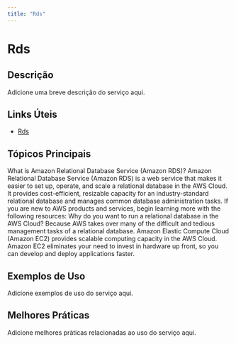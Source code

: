 ```yaml
---
title: "Rds"
---
```


# Rds

## Descrição

Adicione uma breve descrição do serviço aqui.

## Links Úteis

- [Rds](https://docs.aws.amazon.com/AmazonRDS/latest/UserGuide/Welcome.html)

## Tópicos Principais

What is Amazon Relational Database Service (Amazon RDS)?
Amazon Relational Database Service (Amazon RDS) is a web service that makes it easier to set up, operate, and scale a
		relational database in the AWS Cloud. It provides cost-efficient, resizable capacity for an
		industry-standard relational database and manages common database administration tasks.
If you are new to AWS products and services, begin learning more with the following resources:
Why do you want to run a relational database in the AWS Cloud? Because AWS takes over
		many of the difficult and tedious management tasks of a relational database.
Amazon Elastic Compute Cloud (Amazon EC2) provides scalable computing capacity in the AWS Cloud. Amazon EC2
			eliminates your need to invest in hardware up front, so you can develop and deploy
			applications faster.

## Exemplos de Uso

Adicione exemplos de uso do serviço aqui.

## Melhores Práticas

Adicione melhores práticas relacionadas ao uso do serviço aqui.
